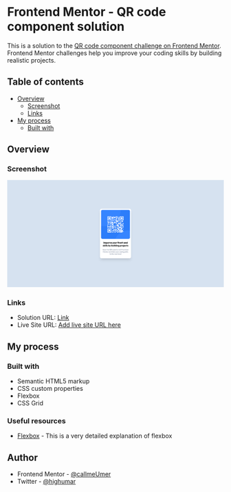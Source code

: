 # Frontend Mentor - QR code component solution

This is a solution to the [QR code component challenge on Frontend Mentor](https://www.frontendmentor.io/challenges/qr-code-component-iux_sIO_H). Frontend Mentor challenges help you improve your coding skills by building realistic projects. 

## Table of contents

- [Overview](#overview)
  - [Screenshot](#screenshot)
  - [Links](#links)
- [My process](#my-process)
  - [Built with](#built-with)

## Overview

### Screenshot

![](./images/screenshot.png)

### Links

- Solution URL: [Link](https://github.com/callmeUmer/fm-component-qr)
- Live Site URL: [Add live site URL here](https://callmeumer.github.io/fm-component-qr/)

## My process

### Built with

- Semantic HTML5 markup
- CSS custom properties
- Flexbox
- CSS Grid


### Useful resources

- [Flexbox](https://developer.mozilla.org/en-US/docs/Web/CSS/CSS_Flexible_Box_Layout/Basic_Concepts_of_Flexbox) - This is a very detailed explanation of flexbox

## Author

- Frontend Mentor - [@callmeUmer](https://www.frontendmentor.io/profile/callmeUmer)
- Twitter - [@highumar](https://www.twitter.com/highumar)
